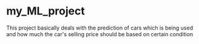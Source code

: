 # my_ML_project
This project basically deals with the  prediction of cars  which is being used  and how much the car's selling price should be based on certain condition 
